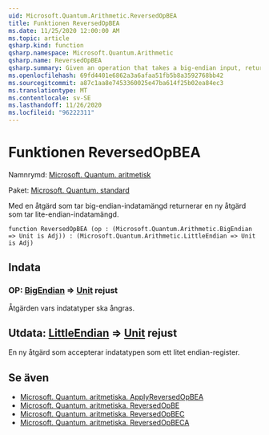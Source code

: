 ```yaml
---
uid: Microsoft.Quantum.Arithmetic.ReversedOpBEA
title: Funktionen ReversedOpBEA
ms.date: 11/25/2020 12:00:00 AM
ms.topic: article
qsharp.kind: function
qsharp.namespace: Microsoft.Quantum.Arithmetic
qsharp.name: ReversedOpBEA
qsharp.summary: Given an operation that takes a big-endian input, returns a new operation that takes a little-endian input.
ms.openlocfilehash: 69fd4401e6862a3a6afaa51fb5b8a3592768bb42
ms.sourcegitcommit: a87c1aa8e7453360025e47ba614f25b02ea84ec3
ms.translationtype: MT
ms.contentlocale: sv-SE
ms.lasthandoff: 11/26/2020
ms.locfileid: "96222311"
---
```

# <a name="reversedopbea-function"></a>Funktionen ReversedOpBEA

Namnrymd: [Microsoft. Quantum. aritmetisk](xref:Microsoft.Quantum.Arithmetic)

Paket: [Microsoft. Quantum. standard](https://nuget.org/packages/Microsoft.Quantum.Standard)


Med en åtgärd som tar big-endian-indatamängd returnerar en ny åtgärd som tar lite-endian-indatamängd.

```qsharp
function ReversedOpBEA (op : (Microsoft.Quantum.Arithmetic.BigEndian => Unit is Adj)) : (Microsoft.Quantum.Arithmetic.LittleEndian => Unit is Adj)
```


## <a name="input"></a>Indata

### <a name="op--bigendian--unit--is-adj"></a>OP: [BigEndian](xref:Microsoft.Quantum.Arithmetic.BigEndian) => [Unit](xref:microsoft.quantum.lang-ref.unit)  rejust

Åtgärden vars indatatyper ska ångras.



## <a name="output--littleendian--unit--is-adj"></a>Utdata: [LittleEndian](xref:Microsoft.Quantum.Arithmetic.LittleEndian) => [Unit](xref:microsoft.quantum.lang-ref.unit)  rejust

En ny åtgärd som accepterar indatatypen som ett litet endian-register.

## <a name="see-also"></a>Se även

- [Microsoft. Quantum. aritmetiska. ApplyReversedOpBEA](xref:Microsoft.Quantum.Arithmetic.ApplyReversedOpBEA)
- [Microsoft. Quantum. aritmetiska. ReversedOpBE](xref:Microsoft.Quantum.Arithmetic.ReversedOpBE)
- [Microsoft. Quantum. aritmetiska. ReversedOpBEC](xref:Microsoft.Quantum.Arithmetic.ReversedOpBEC)
- [Microsoft. Quantum. aritmetiska. ReversedOpBECA](xref:Microsoft.Quantum.Arithmetic.ReversedOpBECA)